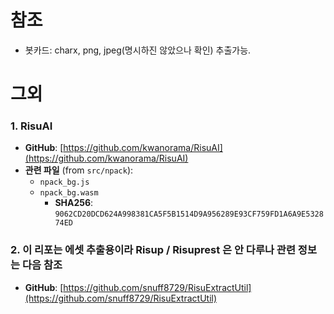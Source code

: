 # 참조
- 봇카드: charx, png, jpeg(명시하진 않았으나 확인) 추출가능.

# 그외

### 1. RisuAI
- **GitHub**: [https://github.com/kwanorama/RisuAI](https://github.com/kwanorama/RisuAI)
- **관련 파일** (from `src/npack`):
  - `npack_bg.js`
  - `npack_bg.wasm`  
    - **SHA256**: `9062CD20DCD624A998381CA5F5B1514D9A956289E93CF759FD1A6A9E532874ED`


### 2. 이 리포는 에셋 추출용이라 Risup / Risuprest 은 안 다루나 관련 정보는 다음 참조
- **GitHub**: [https://github.com/snuff8729/RisuExtractUtil](https://github.com/snuff8729/RisuExtractUtil)

